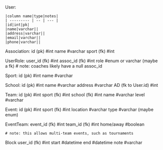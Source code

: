User:

	|column name|type|notes|
	| --------- | -- | --- |
	|id|int|pk|
	|name|varchar||
	|address|varchar||
	|email|varchar||
	|phone|varchar||

Association:
	id (pk)			#int
	name				#varchar
	sport (fk)	#int

UserRole:
	user_id (fk)	#int
	assoc_id (fk)	#int
	role					#enum or varchar (maybe a fk)
	# note: coaches likely have a null assoc_id

Sport:
	id (pk)			#int
	name				#varchar

School:
	id (pk)			#int
	name				#varchar
	address			#varchar
	AD (fk to User.id)	#int

Team:
	id (pk)			#int
	sport (fk)	#int
	school (fk)	#int
	name				#varchar
	level				#varchar

Event:
	id (pk)			#int
	sport (fk)	#int
	location		#varchar
	type				#varchar (maybe enum)

EventTeam:
	event_id (fk)	#int
	team_id (fk)	#int
	home/away 		#boolean

	# note: this allows multi-team events, such as tournaments

Block
	user_id (fk)	#int
	start					#datetime
	end						#datetime
	note					#varchar